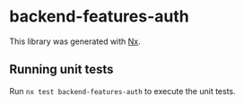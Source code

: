 # backend-features-auth

This library was generated with [Nx](https://nx.dev).

## Running unit tests

Run `nx test backend-features-auth` to execute the unit tests.
